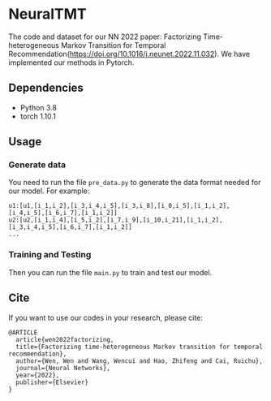 # NeuralTMT
The code and dataset for our NN 2022 paper: Factorizing Time-heterogeneous Markov Transition for Temporal Recommendation(https://doi.org/10.1016/j.neunet.2022.11.032). We have implemented our methods in Pytorch.

## Dependencies

- Python 3.8
- torch 1.10.1

## Usage 

### Generate data

You need to run the file ```pre_data.py``` to generate the data format needed for our model.
For example:
```
u1:[u1,[i_1,i_2],[i_3,i_4,i_5],[i_3,i_8],[i_0,i_5],[i_1,i_2],[i_4,i_5],[i_6,i_7],[i_1,i_2]]
u2:[u2,[i_1,i_4],[i_5,i_2],[i_7,i_9],[i_10,i_21],[i_1,i_2],[i_3,i_4,i_5],[i_6,i_7],[i_1,i_2]]
...
```


### Training and Testing 

Then you can run the file ```main.py``` to train and test our model. 


## Cite
If you want to use our codes in your research, please cite:
```
@ARTICLE
  article{wen2022factorizing,
  title={Factorizing time-heterogeneous Markov transition for temporal recommendation},
  author={Wen, Wen and Wang, Wencui and Hao, Zhifeng and Cai, Ruichu},
  journal={Neural Networks},
  year={2022},
  publisher={Elsevier}
}
